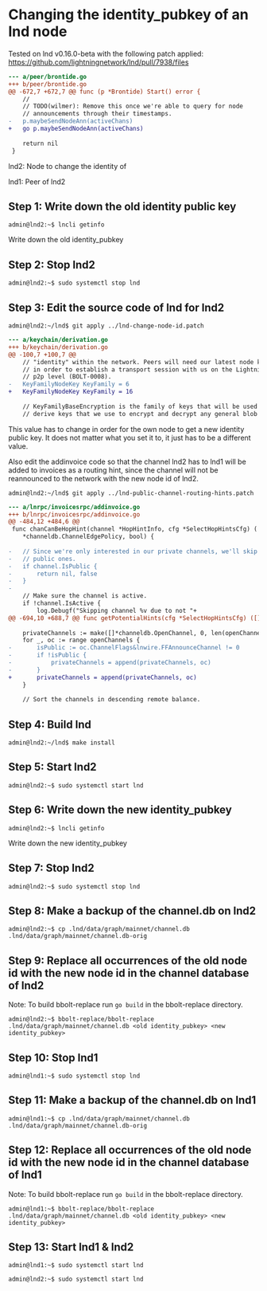 # Changing the identity_pubkey of an lnd node

Tested on lnd v0.16.0-beta with the following patch applied: https://github.com/lightningnetwork/lnd/pull/7938/files

```diff
--- a/peer/brontide.go
+++ b/peer/brontide.go
@@ -672,7 +672,7 @@ func (p *Brontide) Start() error {
 	//
 	// TODO(wilmer): Remove this once we're able to query for node
 	// announcements through their timestamps.
-	p.maybeSendNodeAnn(activeChans)
+	go p.maybeSendNodeAnn(activeChans)
 
 	return nil
 }
```

lnd2: Node to change the identity of

lnd1: Peer of lnd2

## Step 1: Write down the old identity public key

```console
admin@lnd2:~$ lncli getinfo
```

Write down the old identity_pubkey

## Step 2: Stop lnd2

```console
admin@lnd2:~$ sudo systemctl stop lnd
```

## Step 3: Edit the source code of lnd for lnd2

```console
admin@lnd2:~/lnd$ git apply ../lnd-change-node-id.patch
```

```diff
--- a/keychain/derivation.go	
+++ b/keychain/derivation.go
@@ -100,7 +100,7 @@
 	// "identity" within the network. Peers will need our latest node key
 	// in order to establish a transport session with us on the Lightning
 	// p2p level (BOLT-0008).
-	KeyFamilyNodeKey KeyFamily = 6
+	KeyFamilyNodeKey KeyFamily = 16
 
 	// KeyFamilyBaseEncryption is the family of keys that will be used to
 	// derive keys that we use to encrypt and decrypt any general blob data
```

This value has to change in order for the own node to get a new identity public key. It does not matter what you set it to, it just has to be a different value.

Also edit the addinvoice code so that the channel lnd2 has to lnd1 will be added to invoices as a routing hint, since the channel will not be reannounced to the network with the new node id of lnd2.

```console
admin@lnd2:~/lnd$ git apply ../lnd-public-channel-routing-hints.patch
```

```diff
--- a/lnrpc/invoicesrpc/addinvoice.go
+++ b/lnrpc/invoicesrpc/addinvoice.go
@@ -484,12 +484,6 @@
 func chanCanBeHopHint(channel *HopHintInfo, cfg *SelectHopHintsCfg) (
 	*channeldb.ChannelEdgePolicy, bool) {
 
-	// Since we're only interested in our private channels, we'll skip
-	// public ones.
-	if channel.IsPublic {
-		return nil, false
-	}
-
 	// Make sure the channel is active.
 	if !channel.IsActive {
 		log.Debugf("Skipping channel %v due to not "+
@@ -694,10 +688,7 @@ func getPotentialHints(cfg *SelectHopHintsCfg) ([]*channeldb.OpenChannel,
 
 	privateChannels := make([]*channeldb.OpenChannel, 0, len(openChannels))
 	for _, oc := range openChannels {
-		isPublic := oc.ChannelFlags&lnwire.FFAnnounceChannel != 0
-		if !isPublic {
-			privateChannels = append(privateChannels, oc)
-		}
+		privateChannels = append(privateChannels, oc)
 	}
 
 	// Sort the channels in descending remote balance.
```

## Step 4: Build lnd

```console
admin@lnd2:~/lnd$ make install
```

## Step 5: Start lnd2

```console
admin@lnd2:~$ sudo systemctl start lnd
```

## Step 6: Write down the new identity_pubkey

```console
admin@lnd2:~$ lncli getinfo
```

Write down the new identity_pubkey

## Step 7: Stop lnd2

```console
admin@lnd2:~$ sudo systemctl stop lnd
```

## Step 8: Make a backup of the channel.db on lnd2

```console
admin@lnd2:~$ cp .lnd/data/graph/mainnet/channel.db .lnd/data/graph/mainnet/channel.db-orig
```

## Step 9: Replace all occurrences of the old node id with the new node id in the channel database of lnd2

Note: To build bbolt-replace run `go build` in the bbolt-replace directory.

```console
admin@lnd2:~$ bbolt-replace/bbolt-replace .lnd/data/graph/mainnet/channel.db <old identity_pubkey> <new identity_pubkey>
```

## Step 10: Stop lnd1

```console
admin@lnd1:~$ sudo systemctl stop lnd
```

## Step 11: Make a backup of the channel.db on lnd1

```console
admin@lnd1:~$ cp .lnd/data/graph/mainnet/channel.db .lnd/data/graph/mainnet/channel.db-orig
```

## Step 12: Replace all occurrences of the old node id with the new node id in the channel database of lnd1

Note: To build bbolt-replace run `go build` in the bbolt-replace directory.

```console
admin@lnd1:~$ bbolt-replace/bbolt-replace .lnd/data/graph/mainnet/channel.db <old identity_pubkey> <new identity_pubkey>
```

## Step 13: Start lnd1 & lnd2

```console
admin@lnd1:~$ sudo systemctl start lnd
```

```console
admin@lnd2:~$ sudo systemctl start lnd
```
